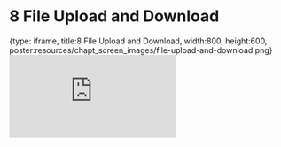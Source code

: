 # 8 File Upload and Download
 
{type: iframe, title:8 File Upload and Download, width:800, height:600, poster:resources/chapt_screen_images/file-upload-and-download.png}
![](https://hutchdatascience.org/FH_Cluster_101/file-upload-and-download.html)
 

 
